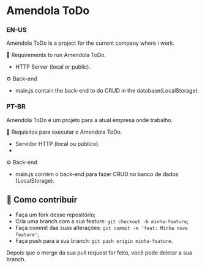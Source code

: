# Amendola ToDo
### EN-US

Amendola ToDo is a project for the current company where i work.

🏹 Requirements to run Amendola ToDo.
 - HTTP Server (local or public). 

⚙ Back-end
 - main.js contain the back-end to do CRUD in the database(LocalStorage).

### PT-BR

Amendola ToDo é um projeto para a atual empresa onde trabalho.

🏹 Requisitos para executar o Amendola ToDo.
 - Servidor HTTP (local ou público).
 - 
⚙ Back-end
 - main.js contém o back-end para fazer CRUD no banco de dados (LocalStorage).

## :thinking: Como contribuir

- Faça um fork desse repositório;
- Cria uma branch com a sua feature: `git checkout -b minha-feature`;
- Faça commit das suas alterações: `git commit -m 'feat: Minha nova feature'`;
- Faça push para a sua branch: `git push origin minha-feature`.

Depois que o merge da sua pull request for feito, você pode deletar a sua branch.
